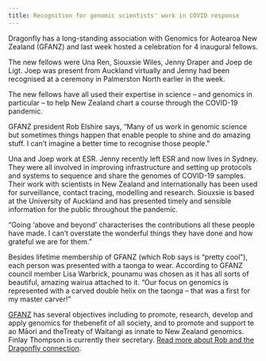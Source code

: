 ```yaml
---
title: Recognition for genomic scientists' work in COVID response
---
```

Dragonfly has a long-standing association with Genomics for Aotearoa New Zealand (GFANZ) and last week hosted a celebration for 4 inaugural fellows.

<!--more-->

The new fellows were Una Ren, Siouxsie Wiles, Jenny Draper and Joep de Ligt. Joep was present from Auckland virtually and Jenny had been recognised at a ceremony in Palmerston North earlier in the week.

The new fellows have all used their expertise in science – and genomics in particular – to help New Zealand chart a course through the COVID-19 pandemic.

GFANZ president Rob Elshire says, “Many of us work in genomic science but sometimes things happen that enable people to shine and do amazing stuff. I can’t imagine a better time to recognise those people.”

Una and Joep work at ESR. Jenny recently left ESR and now lives in Sydney. They were all involved in improving infrastructure and setting up protocols and systems to sequence and share the genomes of COVID-19 samples. Their work with scientists in New Zealand and internationally has been used for surveillance, contact tracing, modelling and research. Siouxsie is based at the University of Auckland and has presented timely and sensible information for the public throughout the pandemic.

“Going ‘above and beyond’ characterises the contributions all these people have made. I can’t overstate the wonderful things they have done and how grateful we are for them.”

Besides lifetime membership of GFANZ (which Rob says is “pretty cool”), each person was presented with a taonga to wear. According to GFANZ council member Lisa Warbrick, pounamu was chosen as it has all sorts of beautiful, amazing wairua attached to it. “Our focus on genomics is represented with a carved double helix on the taonga – that was a first for my master carver!”

[GFANZ](https://genomics.nz/) has several objectives including to ​promote,​ ​research,​ ​develop​ ​and​ ​apply​ ​genomics​ ​for​ ​the​ ​benefit​ ​of​ ​all​ ​society, and to ​promote​ ​and​ ​support​ ​te​ ​ao​ ​Māori​ ​and​ ​the​ ​Treaty​ ​of​ ​Waitangi​ ​as​ ​innate​ ​to​ ​New Zealand​ ​genomics. Finlay Thompson is currently their secretary. [Read more about Rob and the Dragonfly connection](https://www.dragonfly.co.nz/news/2017-08-03-rob-elshire.html).
